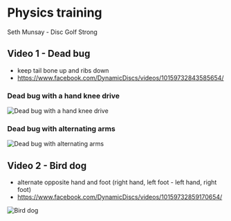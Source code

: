 # Physics training

Seth Munsay - Disc Golf Strong

## Video 1 - Dead bug

- keep tail bone up and ribs down
- https://www.facebook.com/DynamicDiscs/videos/10159732843585654/

### Dead bug with a hand knee drive

![Dead bug with a hand knee drive](https://github.com/janimattiellonen/frisbeegolf-paivakirja-2017/blob/master/files/images/deadbug%20with%20a%20hand%20knee%20drive.png)

### Dead bug with alternating arms

![Dead bug with alternating arms](https://github.com/janimattiellonen/frisbeegolf-paivakirja-2017/blob/master/files/images/deadbug%20with%20alternating%20arms.png)

## Video 2 - Bird dog

- alternate opposite hand and foot (right hand, left foot - left hand, right foot)
- https://www.facebook.com/DynamicDiscs/videos/10159732859170654/

![Bird dog](https://github.com/janimattiellonen/frisbeegolf-paivakirja-2017/blob/master/files/images/bird-dog.png)
